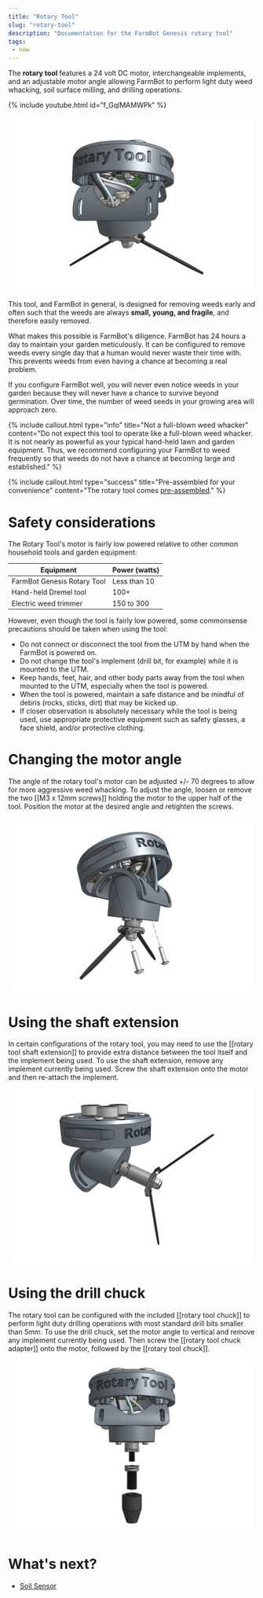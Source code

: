 ```yaml
---
title: "Rotary Tool"
slug: "rotary-tool"
description: "Documentation for the FarmBot Genesis rotary tool"
tags:
 - new
---
```



The **rotary tool** features a 24 volt DC motor, interchangeable implements, and an adjustable motor angle allowing FarmBot to perform light duty weed whacking, soil surface milling, and drilling operations.

{% include youtube.html id="f_GqlMAMWPk" %}

![rotary tool](_images/rotary_tool.png)

This tool, and FarmBot in general, is designed for removing weeds early and often such that the weeds are always **small, young, and fragile**, and therefore easily removed.

What makes this possible is FarmBot's diligence. FarmBot has 24 hours a day to maintain your garden meticulously. It can be configured to remove weeds every single day that a human would never waste their time with. This prevents weeds from even having a chance at becoming a real problem.

If you configure FarmBot well, you will never even notice weeds in your garden because they will never have a chance to survive beyond germination. Over time, the number of weed seeds in your growing area will approach zero.

{%
include callout.html
type="info"
title="Not a full-blown weed whacker"
content="Do not expect this tool to operate like a full-blown weed whacker. It is not nearly as powerful as your typical hand-held lawn and garden equipment. Thus, we recommend configuring your FarmBot to weed frequently so that weeds do not have a chance at becoming large and established."
%}

{%
include callout.html
type="success"
title="Pre-assembled for your convenience"
content="The rotary tool comes [pre-assembled](../../manufacturing/pre-assembly/tools/rotary-tool.md)."
%}

# Safety considerations

The Rotary Tool's motor is fairly low powered relative to other common household tools and garden equipment:

|Equipment|Power (watts)|
|---|---|
|FarmBot Genesis Rotary Tool|Less than 10|
|Hand-held Dremel tool|100+|
|Electric weed trimmer|150 to 300|

However, even though the tool is fairly low powered, some commonsense precautions should be taken when using the tool:

- Do not connect or disconnect the tool from the UTM by hand when the FarmBot is powered on.
- Do not change the tool's implement (drill bit, for example) while it is mounted to the UTM.
- Keep hands, feet, hair, and other body parts away from the tool when mounted to the UTM, especially when the tool is powered.
- When the tool is powered, maintain a safe distance and be mindful of debris (rocks, sticks, dirt) that may be kicked up.
- If closer observation is absolutely necessary while the tool is being used, use appropriate protective equipment such as safety glasses, a face shield, and/or protective clothing.

# Changing the motor angle

The angle of the rotary tool's motor can be adjusted +/- 70 degrees to allow for more aggressive weed whacking. To adjust the angle, loosen or remove the two [[M3 x 12mm screws]] holding the motor to the upper half of the tool. Position the motor at the desired angle and retighten the screws.

![changing the rotary tool motor angle](_images/rotary_tool_change_motor_angle.png)

# Using the shaft extension

In certain configurations of the rotary tool, you may need to use the [[rotary tool shaft extension]] to provide extra distance between the tool itself and the implement being used. To use the shaft extension, remove any implement currently being used. Screw the shaft extension onto the motor and then re-attach the implement.

![rotary tool shaft extension](_images/rotary_tool_shaft_extension.png)

# Using the drill chuck

The rotary tool can be configured with the included [[rotary tool chuck]] to perform light duty drilling operations with most standard drill bits smaller than 5mm. To use the drill chuck, set the motor angle to vertical and remove any implement currently being used. Then screw the [[rotary tool chuck adapter]] onto the motor, followed by the [[rotary tool chuck]].

![rotary tool drill chuck](_images/rotary_tool_drill_chuck.png)

# What's next?

 * [Soil Sensor](soil-sensor.md)
